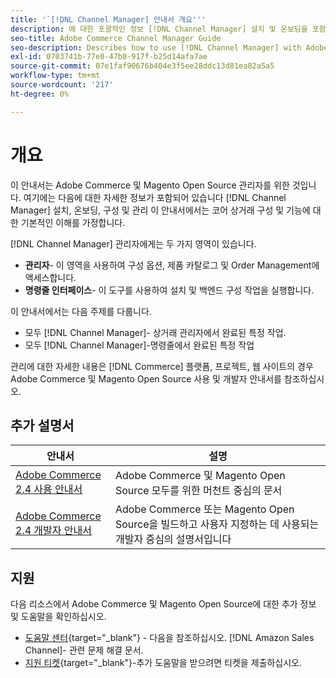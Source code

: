 ```yaml
---
title: '`[!DNL Channel Manager] 안내서 개요'''
description: 에 대한 포괄적인 정보 [!DNL Channel Manager] 설치 및 온보딩을 포함하여 Adobe Commerce 및 Magento Open Source 관리자용
seo-title: Adobe Commerce Channel Manager Guide
seo-description: Describes how to use [!DNL Channel Manager] with Adobe Commerce or Magento Open Source.
exl-id: 0703741b-77e0-47b0-917f-b25d14afa7ae
source-git-commit: 07e1faf90676b404e3f5ee28ddc13d81ea82a5a5
workflow-type: tm+mt
source-wordcount: '217'
ht-degree: 0%

---
```



# 개요

이 안내서는 Adobe Commerce 및 Magento Open Source 관리자를 위한 것입니다. 여기에는 다음에 대한 자세한 정보가 포함되어 있습니다 [!DNL Channel Manager] 설치, 온보딩, 구성 및 관리 이 안내서에서는 코어 상거래 구성 및 기능에 대한 기본적인 이해를 가정합니다.

[!DNL Channel Manager] 관리자에게는 두 가지 영역이 있습니다.

* **관리자**- 이 영역을 사용하여 구성 옵션, 제품 카탈로그 및 Order Management에 액세스합니다.
* **명령줄 인터페이스**- 이 도구를 사용하여 설치 및 백엔드 구성 작업을 실행합니다.

이 안내서에서는 다음 주제를 다룹니다.

* 모두 [!DNL Channel Manager]- 상거래 관리자에서 완료된 특정 작업.
* 모두 [!DNL Channel Manager]-명령줄에서 완료된 특정 작업

관리에 대한 자세한 내용은 [!DNL Commerce] 플랫폼, 프로젝트, 웹 사이트의 경우 Adobe Commerce 및 Magento Open Source 사용 및 개발자 안내서를 참조하십시오.

## 추가 설명서

| 안내서 | 설명 |
|----------------------------------------------------------------------|----------------------------------------------------------------------------------------------------|
| [Adobe Commerce 2.4 사용 안내서](https://docs.magento.com/user-guide) | Adobe Commerce 및 Magento Open Source 모두를 위한 머천트 중심의 문서 |
| [Adobe Commerce 2.4 개발자 안내서](https://devdocs.magento.com) | Adobe Commerce 또는 Magento Open Source을 빌드하고 사용자 지정하는 데 사용되는 개발자 중심의 설명서입니다 |

## 지원

다음 리소스에서 Adobe Commerce 및 Magento Open Source에 대한 추가 정보 및 도움말을 확인하십시오.

* [도움말 센터](https://support.magento.com/hc/en-us){target=&quot;_blank&quot;} - 다음을 참조하십시오. [!DNL Amazon Sales Channel]- 관련 문제 해결 문서.
* [지원 티켓](https://support.magento.com/hc/en-us/articles/360000913794#submit-ticket){target=&quot;_blank&quot;}-추가 도움말을 받으려면 티켓을 제출하십시오.
